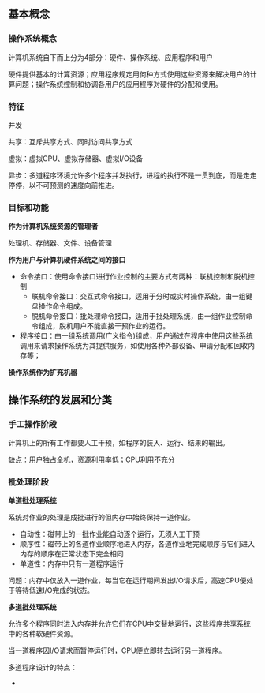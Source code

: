 ## 基本概念

### 操作系统概念

计算机系统自下而上分为4部分：硬件、操作系统、应用程序和用户

硬件提供基本的计算资源；应用程序规定用何种方式使用这些资源来解决用户的计算问题；操作系统控制和协调各用户的应用程序对硬件的分配和使用。

### 特征

并发

共享：互斥共享方式、同时访问共享方式

虚拟：虚拟CPU、虚拟存储器、虚拟I/O设备

异步：多道程序环境允许多个程序并发执行，进程的执行不是一贯到底，而是走走停停，以不可预测的速度向前推进。

### 目标和功能

**作为计算机系统资源的管理者**

处理机、存储器、文件、设备管理

**作为用户与计算机硬件系统之间的接口**

* 命令接口：使用命令接口进行作业控制的主要方式有两种：联机控制和脱机控制
  * 联机命令接口：交互式命令接口，适用于分时或实时操作系统，由一组键盘操作命令组成。
  * 脱机命令接口：批处理命令接口，适用于批处理系统，由一组作业控制命令组成，脱机用户不能直接干预作业的运行。
* 程序接口：由一组系统调用(广义指令)组成，用户通过在程序中使用这些系统调用来请求操作系统为其提供服务，如使用各种外部设备、申请分配和回收内存等；

**操作系统作为扩充机器**

## 操作系统的发展和分类

### 手工操作阶段

计算机上的所有工作都要人工干预，如程序的装入、运行、结果的输出。

缺点：用户独占全机，资源利用率低；CPU利用不充分

### 批处理阶段

**单道批处理系统**

系统对作业的处理是成批进行的但内存中始终保持一道作业。

* 自动性：磁带上的一批作业能自动逐个运行，无须人工干预
* 顺序性：磁带上的各道作业顺序地进入内存，各道作业地完成顺序与它们进入内存的顺序在正常状态下完全相同
* 单道性：内存中只有一道程序运行

问题：内存中仅放入一道作业，每当它在运行期间发出I/O请求后，高速CPU便处于等待低速I/O完成的状态。

**多道批处理系统**

允许多个程序同时进入内存并允许它们在CPU中交替地运行，这些程序共享系统中的各种软硬件资源。

当一道程序因I/O请求而暂停运行时，CPU便立即转去运行另一道程序。

多道程序设计的特点：

* 
